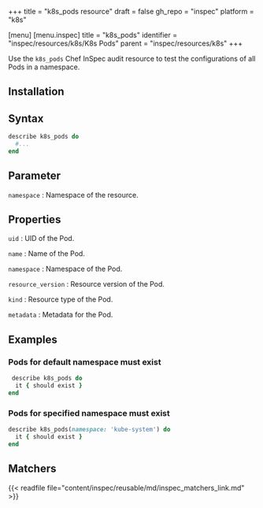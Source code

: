 +++
title = "k8s_pods resource"
draft = false
gh_repo = "inspec"
platform = "k8s"

[menu]
[menu.inspec]
title = "k8s_pods"
identifier = "inspec/resources/k8s/K8s Pods"
parent = "inspec/resources/k8s"
+++

Use the `k8s_pods` Chef InSpec audit resource to test the configurations of all Pods in a namespace.

## Installation

## Syntax

```ruby
describe k8s_pods do
  #...
end
```

## Parameter

`namespace`
: Namespace of the resource.

## Properties

`uid`
: UID of the Pod.

`name`
: Name of the Pod.

`namespace`
: Namespace of the Pod.

`resource_version`
: Resource version of the Pod.

`kind`
: Resource type of the Pod.

`metadata`
: Metadata for the Pod.

## Examples

### Pods for default namespace must exist

```ruby
 describe k8s_pods do
  it { should exist }
end
```

### Pods for specified namespace must exist

```ruby
describe k8s_pods(namespace: 'kube-system') do
  it { should exist }
end
```

## Matchers

{{< readfile file="content/inspec/reusable/md/inspec_matchers_link.md" >}}
